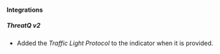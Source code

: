 
#### Integrations
##### ThreatQ v2
- Added the *Traffic Light Protocol* to the indicator when it is provided.
